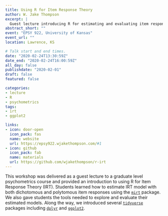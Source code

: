 ```yaml
---
title: Using R for Item Response Theory
author: W. Jake Thompson
excerpt: |
  Guest lecture introducing R for estimating and evaluating item response theory models.
abstract_short: ""
event: "EPSY 922, University of Kansas"
event_url: ""
location: Lawrence, KS

# Talk start and end times.
date: "2020-02-24T13:30:59Z"
date_end: "2020-02-24T16:00:59Z"
all_day: false
publishdate: "2020-02-01"
draft: false
featured: false

categories:
- lecture
- R
- psychometrics
tags:
- irt
- ggplot2

links:
- icon: door-open
  icon_pack: fas
  name: website
  url: https://epsy922.wjakethompson.com/#1
- icon: github
  icon_pack: fab
  name: materials
  url: https://github.com/wjakethompson/r-irt
---
```


This workshop was delivered as a guest lecture to a graduate level psychometrics course and provided an introduction to using R for Item Response Theory (IRT). Students learned how to estimate IRT model with both dichotomous and polytomous item responses using the [`mirt`](https://cran.r-project.org/web/packages/mirt/index.html) package. We also gave students the tools needed to explore and evaluate their estimated models. Along the way, we introduced several [`tidyverse`](https://tidyverse.org) packages including [`dplyr`](https://dplyr.tidyverse.org) and [`ggplot2`](https://ggplot2.tidyverse.org).

